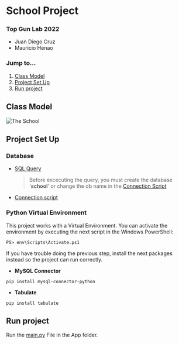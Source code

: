 # School Project
### Top Gun Lab 2022
- Juan Diego Cruz
- Mauricio Henao

### Jump to...
1. [Class Model](https://github.com/juancr15/SchoolProject/tree/master#class-model)
2. [Project Set Up](https://github.com/juancr15/SchoolProject/tree/master#project-set-up)
3. [Run project](https://github.com/juancr15/SchoolProject/tree/master#run-project)


## Class Model
![The School](https://user-images.githubusercontent.com/78455296/176267613-82bc8088-742d-461c-9e33-fffa72b6ff7b.png)

## Project Set Up

### Database
- [SQL Query](https://github.com/juancr15/SchoolProject/blob/master/DB/query.sql)
  > Before excecuting the query, you must create the database '**school**' or change the db name in the [Connection Script](https://github.com/juancr15/SchoolProject/blob/master/DB/connection.py#L17)
  
- [Connection script](https://github.com/juancr15/SchoolProject/blob/master/DB/connection.py)

### Python Virtual Environment

This project works with a Virtual Environment. You can activate the environment by executing the next script in the Windows PowerShell:
```
PS> env\Scripts\Activate.ps1
```

If you have trouble doing the previous step, install the next packages instead so the project can run correctly.
- **MySQL Connector**
```
pip install mysql-connector-python
```
- **Tabulate**
```
pip install tabulate
```

## Run project
Run the [main.py](https://github.com/juancr15/SchoolProject/blob/master/App/main.py) File in the App folder.
